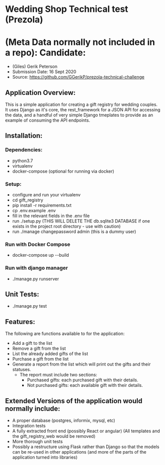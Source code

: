 # Wedding Shop Technical test (Prezola)

# (Meta Data normally not included in a repo): Candidate:
 - (Giles) Gerik Peterson
 - Submission Date: 16 Sept 2020
 - Source: https://github.com/GGerikP/prezola-technical-challenge

## Application Overview:

This is a simple application for creating a gift registry for wedding couples.  It uses Django as it's core, the rest_framework for a JSON API for accessing the data, and a handful of very simple Django tmeplates to provide as an example of consuming the API endpoints.

## Installation:

### Dependencies:
 - python3.7
 - virtualenv
 - docker-compose (optional for running via docker)

### Setup:
 - configure and run your virtualenv
 - cd gift_registry
 - pip install -r requirements.txt
 - cp .env.example .env
 - fill in the relevant fields in the .env file
 - run ./setup.py (THIS WILL DELETE THE db.sqlite3 DATABASE if one exists in the project root directory - use with caution)
 - run ./manage changepassword admin (this is a dummy user)

### Run with Docker Compose
 - docker-compose up --build

### Run with django manager
 - ./manage.py runserver

## Unit Tests:
 - ./manage.py test

## Features:
The following are functions available to for the application:
- Add a gift to the list
- Remove a gift from the list
- List the already added gifts of the list 
- Purchase a gift from the list
- Generate a report from the list which will print out the gifts and their statuses.
  - The report must include two sections:
    - Purchased gifts: each purchased gift with their details.
    - Not purchased gifts: each available gift with their details.

## Extended Versions of the application would normally include:
 - A proper database (postgres, informix, mysql, etc)
 - Integration tests
 - A fully extracted front end (possibly React or angular) (All templates and the gift_registry_web would be removed)
 - More thorough unit tests
 - Possibly a restructure using Flask rather than Django so that the models can be re-used in other applications (and more of the parts of the application turned into libraries)

